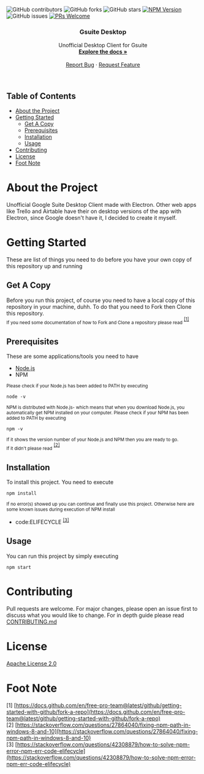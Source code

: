 
![GitHub contributors](https://img.shields.io/github/contributors/Shaddamah/gsuite-desktop-client)
![GitHub forks](https://img.shields.io/github/forks/Shaddamah/gsuite-desktop-client?style=social)
![GitHub stars](https://img.shields.io/github/stars/Shaddamah/gsuite-desktop-client?style=social)
[![NPM Version](https://img.shields.io/npm/v/npm.svg?style=flat)]()
![GitHub issues](https://img.shields.io/github/issues/Shaddamah/gsuite-desktop-client)
[![PRs Welcome](https://img.shields.io/badge/PRs-welcome-brightgreen.svg?style=flat-square)](http://makeapullrequest.com)

<p align="center">
  <h3 align="center">Gsuite Desktop</h3>  
  <p align="center">  
    Unofficial Desktop Client for Gsuite
    <br />
    <a href="https://github.com/Shaddamah/gsuite-desktop-client"><strong>Explore the docs »</strong></a>
    <br />
    <br />    
    <a href="https://github.com/Shaddamah/gsuite-desktop-client/issues">Report Bug</a>
    ·
    <a href="https://github.com/Shaddamah/gsuite-desktop-client/issues">Request Feature</a>
  </p>
</p><br>

<!-- TABLE OF CONTENTS -->
## Table of Contents

* [About the Project](#about-the-project)  
* [Getting Started](#getting-started)
  * [Get A Copy](#get-a-copy)
  * [Prerequisites](#prerequisites)
  * [Installation](#installation)
  * [Usage](#usage)
* [Contributing](#contributing)
* [License](#license)
* [Foot Note](#foot-note)

# About the Project

Unofficial Google Suite Desktop Client made with Electron. Other web apps like Trello and Airtable have their on desktop versions of the app with Electron, since Google doesn't have it, I decided to create it myself.

# Getting Started
These are list of things you need to do before you have your own copy of this repository up and running

## Get A Copy
Before you run this project, of course you need to have a local copy of this repository in your machine, duhh. To do that you need to Fork then Clone this repository.<br>
<sub>If you need some documentation of how to Fork and Clone a repository please read</sub> <sup>[[1]](https://docs.github.com/en/free-pro-team@latest/github/getting-started-with-github/fork-a-repo)</sup>
## Prerequisites
These are some applications/tools you need to have
* [Node.js](https://nodejs.org/en/download/)
* NPM

<sub>Please check if your Node.js has been added to PATH by executing</sub>
``` 
node -v
```
<sub>NPM is distributed with Node.js- which means that when you download Node.js, you automatically get NPM installed on your computer.
Please check if your NPM has been added to PATH by executing</sub>
``` 
npm -v
```
<sub>If it shows the version number of your Node.js and NPM then you are ready to go.<br>If it didn't please read</sub> <sup>[[2]](https://stackoverflow.com/questions/27864040/fixing-npm-path-in-windows-8-and-10)</sup>

## Installation
To install this project. You need to execute
```
npm install
```

<sub>If no error(s) showed up you can continue and finally use this project.
Otherwise here are some known issues during execution of NPM install</sub>
* code:ELIFECYCLE <sup>[[3]](https://stackoverflow.com/questions/42308879/how-to-solve-npm-error-npm-err-code-elifecycle)</sup>

## Usage
You can run this project by simply executing
```
npm start
```

# Contributing
Pull requests are welcome. For major changes, please open an issue first to discuss what you would like to change. For in depth guide please read [CONTRIBUTING.md](CONTRIBUTING.md)

# License
[Apache License 2.0](https://choosealicense.com/licenses/apache-2.0/)

# Foot Note
[1] [https://docs.github.com/en/free-pro-team@latest/github/getting-started-with-github/fork-a-repo](https://docs.github.com/en/free-pro-team@latest/github/getting-started-with-github/fork-a-repo)<br>
[2] [https://stackoverflow.com/questions/27864040/fixing-npm-path-in-windows-8-and-10](https://stackoverflow.com/questions/27864040/fixing-npm-path-in-windows-8-and-10)<br>
[3] [https://stackoverflow.com/questions/42308879/how-to-solve-npm-error-npm-err-code-elifecycle](https://stackoverflow.com/questions/42308879/how-to-solve-npm-error-npm-err-code-elifecycle)<br>
